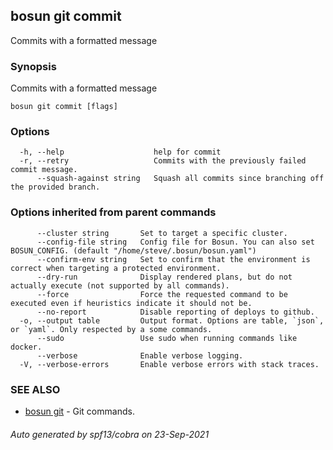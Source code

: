 ## bosun git commit

Commits with a formatted message

### Synopsis

Commits with a formatted message

```
bosun git commit [flags]
```

### Options

```
  -h, --help                    help for commit
  -r, --retry                   Commits with the previously failed commit message.
      --squash-against string   Squash all commits since branching off the provided branch.
```

### Options inherited from parent commands

```
      --cluster string       Set to target a specific cluster.
      --config-file string   Config file for Bosun. You can also set BOSUN_CONFIG. (default "/home/steve/.bosun/bosun.yaml")
      --confirm-env string   Set to confirm that the environment is correct when targeting a protected environment.
      --dry-run              Display rendered plans, but do not actually execute (not supported by all commands).
      --force                Force the requested command to be executed even if heuristics indicate it should not be.
      --no-report            Disable reporting of deploys to github.
  -o, --output table         Output format. Options are table, `json`, or `yaml`. Only respected by a some commands.
      --sudo                 Use sudo when running commands like docker.
      --verbose              Enable verbose logging.
  -V, --verbose-errors       Enable verbose errors with stack traces.
```

### SEE ALSO

* [bosun git](bosun_git.md)	 - Git commands.

###### Auto generated by spf13/cobra on 23-Sep-2021

